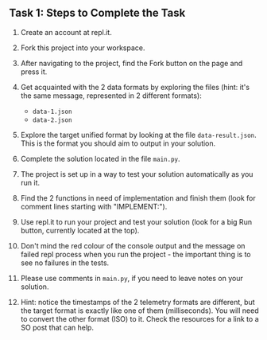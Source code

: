 ## Task 1: Steps to Complete the Task

1. Create an account at repl.it.
2. Fork this project into your workspace.
3. After navigating to the project, find the Fork button on the page and press it.
4. Get acquainted with the 2 data formats by exploring the files (hint: it's the same message, represented in 2 different formats):
   - `data-1.json`
   - `data-2.json`
5. Explore the target unified format by looking at the file `data-result.json`. This is the format you should aim to output in your solution.
6. Complete the solution located in the file `main.py`.
7. The project is set up in a way to test your solution automatically as you run it.

8. Find the 2 functions in need of implementation and finish them (look for comment lines starting with "IMPLEMENT:").

9. Use repl.it to run your project and test your solution (look for a big Run button, currently located at the top).

10. Don't mind the red colour of the console output and the message on failed repl process when you run the project - the important thing is to see no failures in the tests.

11. Please use comments in `main.py`, if you need to leave notes on your solution.

12. Hint: notice the timestamps of the 2 telemetry formats are different, but the target format is exactly like one of them (milliseconds). You will need to convert the other format (ISO) to it. Check the resources for a link to a SO post that can help.
